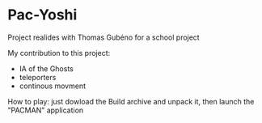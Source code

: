 # Pac-Yoshi

Project realides with Thomas Gubéno for a school project

My contribution to this project:
- IA of the Ghosts
- teleporters
- continous movment

How to play:
just dowload the Build archive and unpack it, then launch the "PACMAN" application
